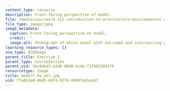 ```yaml
---
content_type: resource
description: Front-facing perspective of model.
file: /media/courses/4-111-introduction-to-architecture-environmental-design-spring-2014/7fadb3e04645b8f492fd0d84fe81eab7_modelF_kw_ex1.jpg
file_type: image/jpeg
image_metadata:
  caption: Front-facing perspective of model.
  credit: ''
  image-alt: Photograph of white model with extruded and intersecting planes.
learning_resource_types: []
ocw_type: OCWImage
parent_title: Exercise 1
parent_type: CourseSection
parent_uid: 3ac84bd1-e2d8-08d0-ec4e-f378022801f6
resourcetype: Image
title: modelF_kw_ex1.jpg
uid: 7fadb3e0-4645-b8f4-92fd-0d84fe81eab7
---
```

